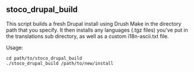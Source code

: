 ## stoco_drupal_build

This script builds a fresh Drupal install using Drush Make in the directory path that you specify. It then installs any languages (.tgz files) you've put in the translations sub directory, as well as a custom i18n-ascii.txt file.

Usage:

    cd path/to/stoco_drupal_build
    ./stoco_drupal_build /path/to/new/install
